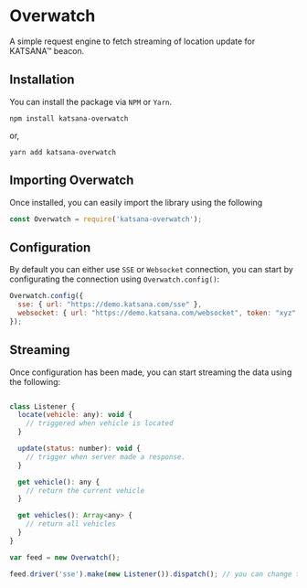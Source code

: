 Overwatch
=====

A simple request engine to fetch streaming of location update for KATSANA™ beacon.

## Installation

You can install the package via `NPM` or `Yarn`.

    npm install katsana-overwatch

or,

    yarn add katsana-overwatch

## Importing Overwatch

Once installed, you can easily import the library using the following

```javascript
const Overwatch = require('katsana-overwatch');
```

## Configuration

By default you can either use `SSE` or `Websocket` connection, you can start by configurating the connection using `Overwatch.config()`:

```javascript
Overwatch.config({
  sse: { url: "https://demo.katsana.com/sse" },
  websocket: { url: "https://demo.katsana.com/websocket", token: "xyz" }
});
```

## Streaming

Once configuration has been made, you can start streaming the data using the following:

```javascript

class Listener {
  locate(vehicle: any): void {
    // triggered when vehicle is located
  }

  update(status: number): void {
    // trigger when server made a response.
  }

  get vehicle(): any {
    // return the current vehicle
  }

  get vehicles(): Array<any> {
    // return all vehicles
  }
}

var feed = new Overwatch();

feed.driver('sse').make(new Listener()).dispatch(); // you can change the driver to "sse" or "websocket"
